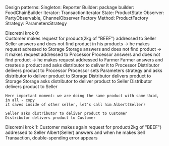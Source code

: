 Design patterns:
    Singleton: Reporter
    Builder: package builder: FoodChainBuilder
    Iterator: TransactionIterator
    State: ProductState
    Observer: PartyObservable, ChannelObserver
    Factory Method: ProductFactory
    Strategy: ParametersStrategy

Discretni krok 0:       
    Customer makes request for product(2kg of "BEEF") addressed to Seller
    Seller answers and does not find product in his products -> he makes request adressed to Storage
    Storage answers and does not find product -> it makes request addressed to Processor
    Processor answers and does not find product -> he makes request addressed to Farmer
    Farmer answers and creates a product and asks distributor to deliver it to Processor
    Distributor delivers product to Processor
    Processor sets Parameters strategy and asks distributor to deliver product to Storage
    Distributor delivers product to Storage
    Storage asks distributor to deliver product to Seller
    Distributor delivers product to Seller

    Here important moment: we are doing the same product with same Uuid, in all - copy
    it saves inside of other seller, let's call him Albert(Seller)

    Seller asks distributor to deliver product to Customer
    Distributor delivers product to Customer
Discretni krok 1:
    Customer makes again request for product(2kg of "BEEF") addressed to Seller
    Albert(Seller) answers and when he makes Sell Transaction, double-spending error appears
